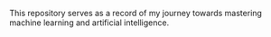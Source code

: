 This repository serves as a record of my journey towards mastering machine learning and artificial intelligence.
